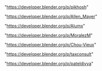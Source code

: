 "https://developer.blender.org/p/pikhosh"

"https://developer.blender.org/p/Allen_Mayer"

"https://developer.blender.org/p/Alumx"

"https://developer.blender.org/p/MoralezM"

"https://developer.blender.org/p/Chou-Vieux"

"https://developer.blender.org/p/taxconsult"

"https://developer.blender.org/p/pateldivya"

 
